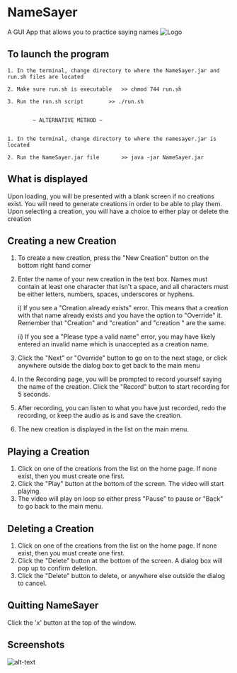 # NameSayer
A GUI App that allows you to practice saying names
![Logo](https://i.imgur.com/xO7wYvc.gif)

## To launch the program
	1. In the terminal, change directory to where the NameSayer.jar and run.sh files are located
	
	2. Make sure run.sh is executable	>> chmod 744 run.sh

	3. Run the run.sh script 		>> ./run.sh


			~ ALTERNATIVE METHOD ~


	1. In the terminal, change directory to where the namesayer.jar is located

	2. Run the NameSayer.jar file 		>> java -jar NameSayer.jar
  
## What is displayed
  Upon loading, you will be presented with a blank screen if no creations exist. 
	You will need to generate creations in order to be able to play them. 
	Upon selecting a creation, you will have a choice to either play or delete the creation

## Creating a new Creation
1. To create a new creation, press the "New Creation" button on the bottom right hand corner
	
2. Enter the name of your new creation in the text box. Names must contain at least one character that isn't a space, and all characters must be either letters, numbers, spaces, underscores or hyphens.
		
	i) If you see a "Creation already exists" error. This means that a creation with that name
		   already exists and you have the option to "Override" it.
		   Remember that "Creation" and "creation" and "creation  " are the same.
		
	ii) If you see a "Please type a valid name" error, you may have likely entered an invalid name
		   which is unaccepted as a creation name. 

3. Click the "Next" or "Override" button to go on to the next stage, or click anywhere outside the dialog box to get back to the main menu

4. In the Recording page, you will be prompted to record yourself saying the name of the creation. Click the "Record" button to start recording for 5 seconds.

5. After recording, you can listen to what you have just recorded, redo the recording, or keep the audio as is and save the creation.

6. The new creation is displayed in the list on the main menu.

## Playing a Creation
1. Click on one of the creations from the list on the home page. If none exist, then you must create one first.
2. Click the "Play" button at the bottom of the screen. The video will start playing.
3. The video will play on loop so either press "Pause" to pause or "Back" to go back to the main menu.

## Deleting a Creation
1. Click on one of the creations from the list on the home page. If none exist, then you must create one first.
2. Click the "Delete" button at the bottom of the screen. A dialog box will pop up to confirm deletion.
3. Click the "Delete" button to delete, or anywhere else outside the dialog to cancel.

## Quitting NameSayer
Click the 'x' button at the top of the window.

## Screenshots
![alt-text](https://imgur.com/a/Ku5fo1L)
